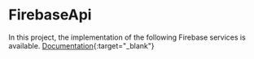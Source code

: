 # FirebaseApi
In this project, the implementation of the following Firebase services is available.
[Documentation](https://allanksr.github.io/FirebaseApi/){:target="_blank"}
